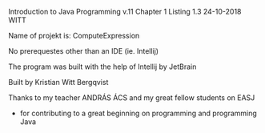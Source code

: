Introduction to Java Programming v.11 
Chapter 1
Listing 1.3
24-10-2018
WITT

Name of projekt is: ComputeExpression

No prerequestes other than an IDE (ie. Intellij)

The program was built with the help of Intellij by JetBrain

Built by Kristian Witt Bergqvist

Thanks to my teacher ANDRÁS ÁCS and my great fellow students on EASJ
- for contributing to a great beginning on programming and programming Java
